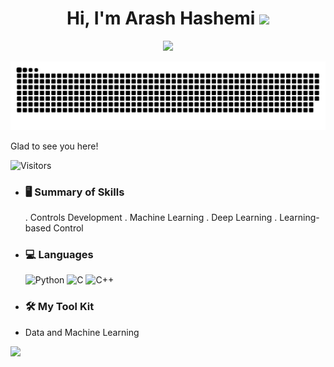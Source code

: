 <h1 align="center">Hi, I'm Arash Hashemi <img src="https://media.giphy.com/media/hvRJCLFzcasrR4ia7z/giphy.gif" width="35"></h1>
<p align="center">
  <a href="https://github.com/DenverCoder1/readme-typing-svg"><img src="https://readme-typing-svg.herokuapp.com?font=Time+New+Roman&color=cyan&size=25&center=true&vCenter=true&width=600&height=100&lines=Controls+Developer;Data+Scientist;Programmer;Active+Learner/Researcher">
  </a>
</p>

<!--- snake -->
<div align="center">
  <img  src="https://github.com/1999AZZAR/1999AZZAR/blob/main/resources/img/grid-snake.svg"
       alt="snake" /></a>
</div>

Glad to see you here! 
<br>

![Visitors](https://api.visitorbadge.io/api/visitors?path=https%3A%2F%2Fgithub.com%2Farash-hashemi1%2Farash-hashemi1&countColor=%23263759)

- ### 🖥 Summary of Skills

  . Controls Development
  . Machine Learning
  . Deep Learning
  . Learning-based Control

- ### 💻 Languages

    ![Python](https://img.shields.io/badge/Python%20-%2314354C.svg?style=for-the-badge&logo=python&logoColor=white)
    ![C](https://img.shields.io/badge/C%20-%232370ED.svg?style=for-the-badge&logo=c&logoColor=white)
    ![C++](https://img.shields.io/badge/C++%20-%2300599C.svg?style=for-the-badge&logo=c%2B%2B&logoColor=white) 



- ### 🛠️ My Tool Kit

- Data and Machine Learning
  


<img height="180em" src="https://github-readme-stats.vercel.app/api?username=arash-hashemi1&show_icons=true&hide_border=true&&count_private=true&include_all_commits=true" />

<!--
**arash-hashemi1/arash-hashemi1** is a ✨ _special_ ✨ repository because its `README.md` (this file) appears on your GitHub profile.

Here are some ideas to get you started:

- 🔭 I’m currently working on ...
- 🌱 I’m currently learning ...
- 👯 I’m looking to collaborate on ...
- 🤔 I’m looking for help with ...
- 💬 Ask me about ...
- 📫 How to reach me: ...
- 😄 Pronouns: ...
- ⚡ Fun fact: ...
-->
